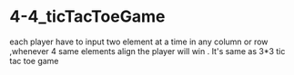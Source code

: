 # 4-4_ticTacToeGame
each player  have to input two element at a time in any column or row ,whenever 4 same elements align the player will win . It's same as 3*3 tic tac toe game  
